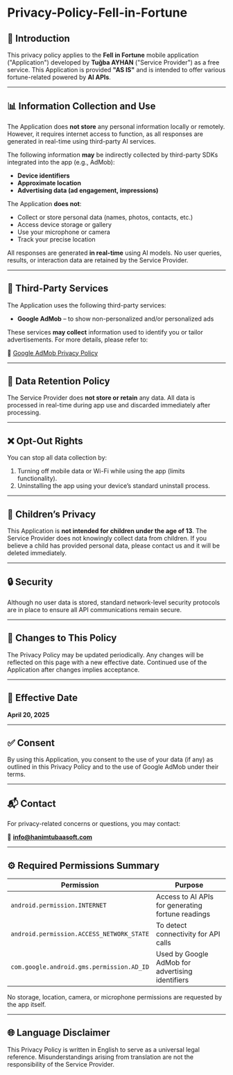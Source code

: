 # Privacy-Policy-Fell-in-Fortune

## 📌 Introduction

This privacy policy applies to the **Fell in Fortune** mobile application ("Application") developed by **Tuğba AYHAN** ("Service Provider") as a free service. This Application is provided **"AS IS"** and is intended to offer various fortune-related powered by **AI APIs**.

---

## 📊 Information Collection and Use

The Application does **not store** any personal information locally or remotely. However, it requires internet access to function, as all responses are generated in real-time using third-party AI services.

The following information **may** be indirectly collected by third-party SDKs integrated into the app (e.g., AdMob):

- **Device identifiers**
- **Approximate location**
- **Advertising data (ad engagement, impressions)**

The Application **does not**:
- Collect or store personal data (names, photos, contacts, etc.)
- Access device storage or gallery
- Use your microphone or camera
- Track your precise location

All responses are generated **in real-time** using AI models. No user queries, results, or interaction data are retained by the Service Provider.

---

## 📢 Third-Party Services

The Application uses the following third-party services:

- **Google AdMob** – to show non-personalized and/or personalized ads

These services **may collect** information used to identify you or tailor advertisements. For more details, please refer to:

🔗 [Google AdMob Privacy Policy](https://policies.google.com/privacy)

---

## 🔐 Data Retention Policy

The Service Provider does **not store or retain** any data. All data is processed in real-time during app use and discarded immediately after processing.

---

## ❌ Opt-Out Rights

You can stop all data collection by:

1. Turning off mobile data or Wi-Fi while using the app (limits functionality).
2. Uninstalling the app using your device’s standard uninstall process.

---

## 👶 Children’s Privacy

This Application is **not intended for children under the age of 13**. The Service Provider does not knowingly collect data from children. If you believe a child has provided personal data, please contact us and it will be deleted immediately.

---

## 🔒 Security

Although no user data is stored, standard network-level security protocols are in place to ensure all API communications remain secure.

---

## 📝 Changes to This Policy

The Privacy Policy may be updated periodically. Any changes will be reflected on this page with a new effective date. Continued use of the Application after changes implies acceptance.

---

## 📅 Effective Date

**April 20, 2025**

---

## ✅ Consent

By using this Application, you consent to the use of your data (if any) as outlined in this Privacy Policy and to the use of Google AdMob under their terms.

---

## 📬 Contact

For privacy-related concerns or questions, you may contact:

📧 **info@hanimtubaasoft.com**

---

## ⚙️ Required Permissions Summary

| Permission | Purpose |
|-----------|---------|
| `android.permission.INTERNET` | Access to AI APIs for generating fortune readings |
| `android.permission.ACCESS_NETWORK_STATE` | To detect connectivity for API calls |
| `com.google.android.gms.permission.AD_ID` | Used by Google AdMob for advertising identifiers |

No storage, location, camera, or microphone permissions are requested by the app itself.

---

## 🌐 Language Disclaimer

This Privacy Policy is written in English to serve as a universal legal reference. Misunderstandings arising from translation are not the responsibility of the Service Provider.
